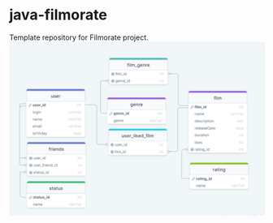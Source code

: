 # java-filmorate
Template repository for Filmorate project.
![alt text](https://github.com/baston7/java-filmorate/blob/add-friends-likes/src/main/resources/diagramm.PNG?raw=true)